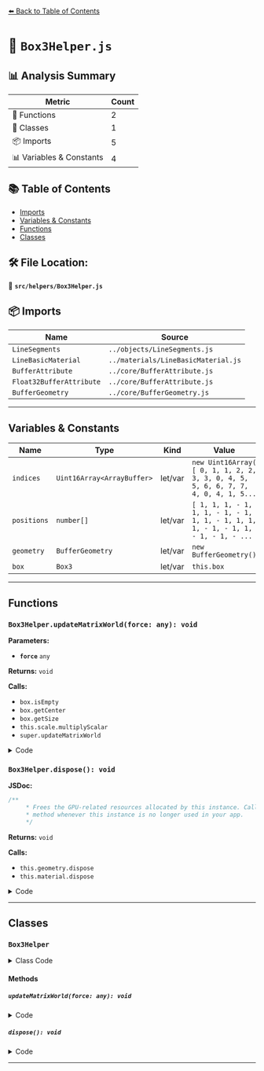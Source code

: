 [⬅️ Back to Table of Contents](../../index.md)

# 📄 `Box3Helper.js`

## 📊 Analysis Summary

| Metric | Count |
|--------|-------|
| 🔧 Functions | 2 |
| 🧱 Classes | 1 |
| 📦 Imports | 5 |
| 📊 Variables & Constants | 4 |

## 📚 Table of Contents

- [Imports](#imports)
- [Variables & Constants](#variables-constants)
- [Functions](#functions)
- [Classes](#classes)

## 🛠️ File Location:
📂 **`src/helpers/Box3Helper.js`**

## 📦 Imports

| Name | Source |
|------|--------|
| `LineSegments` | `../objects/LineSegments.js` |
| `LineBasicMaterial` | `../materials/LineBasicMaterial.js` |
| `BufferAttribute` | `../core/BufferAttribute.js` |
| `Float32BufferAttribute` | `../core/BufferAttribute.js` |
| `BufferGeometry` | `../core/BufferGeometry.js` |


---

## Variables & Constants

| Name | Type | Kind | Value | Exported |
|------|------|------|-------|----------|
| `indices` | `Uint16Array<ArrayBuffer>` | let/var | `new Uint16Array( [ 0, 1, 1, 2, 2, 3, 3, 0, 4, 5, 5, 6, 6, 7, 7, 4, 0, 4, 1, 5...` | ✗ |
| `positions` | `number[]` | let/var | `[ 1, 1, 1, - 1, 1, 1, - 1, - 1, 1, 1, - 1, 1, 1, 1, - 1, - 1, 1, - 1, - 1, - ...` | ✗ |
| `geometry` | `BufferGeometry` | let/var | `new BufferGeometry()` | ✗ |
| `box` | `Box3` | let/var | `this.box` | ✗ |


---

## Functions

### `Box3Helper.updateMatrixWorld(force: any): void`

**Parameters:**

- **`force`** `any`

**Returns:** `void`

**Calls:**

- `box.isEmpty`
- `box.getCenter`
- `box.getSize`
- `this.scale.multiplyScalar`
- `super.updateMatrixWorld`

<details><summary>Code</summary>

```typescript
updateMatrixWorld( force ) {

		const box = this.box;

		if ( box.isEmpty() ) return;

		box.getCenter( this.position );

		box.getSize( this.scale );

		this.scale.multiplyScalar( 0.5 );

		super.updateMatrixWorld( force );

	}
```
</details>

### `Box3Helper.dispose(): void`

**JSDoc:**
```typescript
/**
	 * Frees the GPU-related resources allocated by this instance. Call this
	 * method whenever this instance is no longer used in your app.
	 */
```

**Returns:** `void`

**Calls:**

- `this.geometry.dispose`
- `this.material.dispose`

<details><summary>Code</summary>

```typescript
dispose() {

		this.geometry.dispose();
		this.material.dispose();

	}
```
</details>


---

## Classes

### `Box3Helper`

<details><summary>Class Code</summary>

```ts
class Box3Helper extends LineSegments {

	/**
	 * Constructs a new box3 helper.
	 *
	 * @param {Box3} box - The box to visualize.
	 * @param {number|Color|string} [color=0xffff00] - The box's color.
	 */
	constructor( box, color = 0xffff00 ) {

		const indices = new Uint16Array( [ 0, 1, 1, 2, 2, 3, 3, 0, 4, 5, 5, 6, 6, 7, 7, 4, 0, 4, 1, 5, 2, 6, 3, 7 ] );

		const positions = [ 1, 1, 1, - 1, 1, 1, - 1, - 1, 1, 1, - 1, 1, 1, 1, - 1, - 1, 1, - 1, - 1, - 1, - 1, 1, - 1, - 1 ];

		const geometry = new BufferGeometry();

		geometry.setIndex( new BufferAttribute( indices, 1 ) );

		geometry.setAttribute( 'position', new Float32BufferAttribute( positions, 3 ) );

		super( geometry, new LineBasicMaterial( { color: color, toneMapped: false } ) );

		/**
		 * The box being visualized.
		 *
		 * @type {Box3}
		 */
		this.box = box;

		this.type = 'Box3Helper';

		this.geometry.computeBoundingSphere();

	}

	updateMatrixWorld( force ) {

		const box = this.box;

		if ( box.isEmpty() ) return;

		box.getCenter( this.position );

		box.getSize( this.scale );

		this.scale.multiplyScalar( 0.5 );

		super.updateMatrixWorld( force );

	}

	/**
	 * Frees the GPU-related resources allocated by this instance. Call this
	 * method whenever this instance is no longer used in your app.
	 */
	dispose() {

		this.geometry.dispose();
		this.material.dispose();

	}

}
```
</details>

#### Methods

##### `updateMatrixWorld(force: any): void`

<details><summary>Code</summary>

```ts
updateMatrixWorld( force ) {

		const box = this.box;

		if ( box.isEmpty() ) return;

		box.getCenter( this.position );

		box.getSize( this.scale );

		this.scale.multiplyScalar( 0.5 );

		super.updateMatrixWorld( force );

	}
```
</details>

##### `dispose(): void`

<details><summary>Code</summary>

```ts
dispose() {

		this.geometry.dispose();
		this.material.dispose();

	}
```
</details>


---